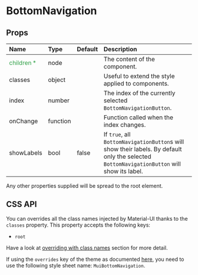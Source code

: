 <!--- This documentation is automatically generated, do not try to edit it. -->

# BottomNavigation



## Props
| Name | Type | Default | Description |
|:-----|:-----|:--------|:------------|
| <span style="color: #31a148">children *</span> | node |  | The content of the component. |
| classes | object |  | Useful to extend the style applied to components. |
| index | number |  | The index of the currently selected `BottomNavigationButton`. |
| onChange | function |  | Function called when the index changes. |
| showLabels | bool | false | If `true`, all `BottomNavigationButton`s will show their labels. By default only the selected `BottomNavigationButton` will show its label. |

Any other properties supplied will be spread to the root element.

## CSS API

You can overrides all the class names injected by Material-UI thanks to the `classes` property.
This property accepts the following keys:
- `root`

Have a look at [overriding with class names](/customization/overrides#overriding-with-class-names)
section for more detail.

If using the `overrides` key of the theme as documented
[here](/customization/themes#customizing-all-instances-of-a-component-type),
you need to use the following style sheet name: `MuiBottomNavigation`.
